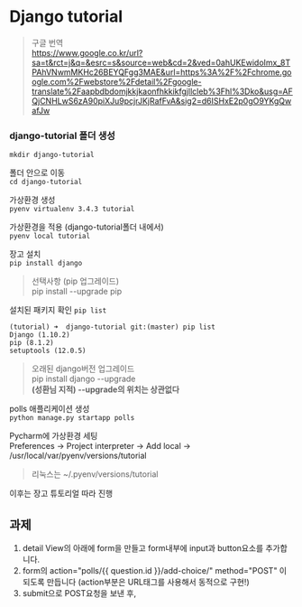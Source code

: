 # Django tutorial

> 구글 번역  
> <https://www.google.co.kr/url?sa=t&rct=j&q=&esrc=s&source=web&cd=2&ved=0ahUKEwidoImx_8TPAhVNwmMKHc26BEYQFgg3MAE&url=https%3A%2F%2Fchrome.google.com%2Fwebstore%2Fdetail%2Fgoogle-translate%2Faapbdbdomjkkjkaonfhkkikfgjllcleb%3Fhl%3Dko&usg=AFQjCNHLwS6zA90piXJu9pcjrJKjRafFvA&sig2=d6ISHxE2p0gO9YKgQwafJw>

### django-tutorial 폴더 생성

`mkdir django-tutorial`  

폴더 안으로 이동  
`cd django-tutorial`

가상환경 생성  
`pyenv virtualenv 3.4.3 tutorial`

가상환경을 적용 (django-tutorial폴더 내에서)  
`pyenv local tutorial`

장고 설치  
`pip install django`

> 선택사항 (pip 업그레이드)  
> pip install --upgrade pip

설치된 패키지 확인
`pip list`

```
(tutorial) ➜  django-tutorial git:(master) pip list
Django (1.10.2)
pip (8.1.2)
setuptools (12.0.5)
```

> 오래된 django버전 업그레이드  
> pip install django --upgrade  
> **(성환님 지적) --upgrade의 위치는 상관없다**

polls 애플리케이션 생성  
`python manage.py startapp polls`

Pycharm에 가상환경 세팅  
Preferences -> Project interpreter -> Add local -> /usr/local/var/pyenv/versions/tutorial

> 리눅스는 ~/.pyenv/versions/tutorial

이후는 장고 튜토리얼 따라 진행


## 과제

1. detail View의 아래에 form을 만들고 form내부에 input과 button요소를 추가합니다.
2. form의 action="polls/{{ question.id }}/add-choice/" method="POST" 이 되도록 만듭니다 (action부분은 URL태그를 사용해서 동적으로 구현!)
3. submit으로 POST요청을 보낸 후, 